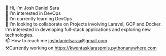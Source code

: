👋 Hi, I’m Josh Daniel Sara<br>
👀 I’m interested in DevOps<br>
🌱 I’m currently learning DevOps<br>
💞️ I’m looking to collaborate on Projects involving Laravel, GCP and Docker. I'm interested in developing full-stack applications and exploring new technologies.<br>
📫 How to reach me joshdanielsaraa@gmail.com<br>
⚒Currently working on https://kwentasklaraspmis.pythonanywhere.com<br>

<!---
josh-zanecoder/josh-zanecoder is a ✨ special ✨ repository because its `README.md` (this file) appears on your GitHub profile.
You can click the Preview link to take a look at your changes.
--->
